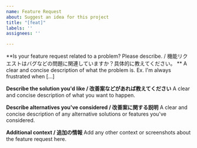 ```yaml
---
name: Feature Request
about: Suggest an idea for this project
title: "[feat]"
labels: ''
assignees: ''

---
```


**Is your feature request related to a problem? Please describe. / 機能リクエストはバグなどの問題に関連していますか？具体的に教えてください。 **
A clear and concise description of what the problem is. Ex. I'm always frustrated when [...]

**Describe the solution you'd like / 改善案などがあれば教えてください**
A clear and concise description of what you want to happen.

**Describe alternatives you've considered / 改善案に関する説明**
A clear and concise description of any alternative solutions or features you've considered.

**Additional context / 追加の情報**
Add any other context or screenshots about the feature request here.
